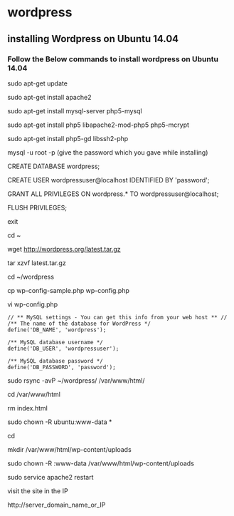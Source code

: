 # wordpress
## installing Wordpress on Ubuntu 14.04

### Follow the Below commands to install wordpress on Ubuntu 14.04

sudo apt-get update

sudo apt-get install apache2

sudo apt-get install mysql-server php5-mysql

sudo apt-get install php5 libapache2-mod-php5 php5-mcrypt

sudo apt-get install php5-gd libssh2-php

mysql -u root -p
(give the password which you gave while installing)

CREATE DATABASE wordpress;

CREATE USER wordpressuser@localhost IDENTIFIED BY 'password';

GRANT ALL PRIVILEGES ON wordpress.* TO wordpressuser@localhost;

FLUSH PRIVILEGES;

exit

cd ~

wget http://wordpress.org/latest.tar.gz

tar xzvf latest.tar.gz

cd ~/wordpress

cp wp-config-sample.php wp-config.php

vi wp-config.php

```````````````````````````````````````````````````````````````````````````
// ** MySQL settings - You can get this info from your web host ** //
/** The name of the database for WordPress */
define('DB_NAME', 'wordpress');

/** MySQL database username */
define('DB_USER', 'wordpressuser');

/** MySQL database password */
define('DB_PASSWORD', 'password');
````````````````````````````````````````````````````````````````````````````

sudo rsync -avP ~/wordpress/ /var/www/html/

cd /var/www/html

rm index.html

sudo chown -R ubuntu:www-data *

cd

mkdir /var/www/html/wp-content/uploads

sudo chown -R :www-data /var/www/html/wp-content/uploads

sudo service apache2 restart

visit the site in the IP

http://server_domain_name_or_IP




